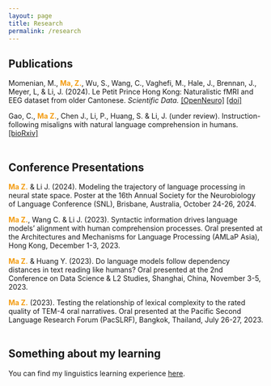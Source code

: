 ```yaml
---
layout: page
title: Research
permalink: /research
---
```


## Publications
Momenian, M., <span style="color: #f39c12;"><strong>Ma, Z.</strong></span>, Wu, S., Wang, C., Vaghefi, M., Hale, J., Brennan, J., Meyer, L, & Li, J. (2024). Le Petit Prince Hong Kong: Naturalistic fMRI and EEG dataset from older Cantonese. _Scientific Data._ <a href="https://openneuro.org/datasets/ds004718/versions/1.1.0">[OpenNeuro]</a> <a href="https://www.nature.com/articles/s41597-024-03745-8">[doi]</a>

Gao, C., <span style="color: #f39c12;"><strong>Ma Z.</strong></span>, Chen J., Li, P., Huang, S. & Li, J. (under review). Instruction-following misaligns with natural language comprehension in humans. <span style="color:#d8d6d0;"><a href="https://www.biorxiv.org/content/10.1101/2024.08.15.608196v1">[bioRxiv]</a></span>
<br><br>
## Conference Presentations
<span style="color: #f39c12;"><strong>Ma Z.</strong></span> & Li J. (2024). Modeling the trajectory of language processing in neural state space. Poster at the 16th Annual Society for the Neurobiology of Language Conference (SNL), Brisbane, Australia, October 24-26, 2024.

<span style="color: #f39c12;"><strong>Ma Z.</strong></span>, Wang C. & Li J. (2023). Syntactic information drives language models’ alignment with human comprehension processes. Oral presented at the Architectures and Mechanisms for Language Processing (AMLaP Asia), Hong Kong, December 1-3, 2023.

<span style="color: #f39c12;"><strong>Ma Z.</strong></span> & Huang Y. (2023). Do language models follow dependency distances in text reading like humans? Oral presented at the 2nd Conference on Data Science & L2 Studies, Shanghai, China, November 3-5, 2023.

<span style="color: #f39c12;"><strong>Ma Z.</strong></span> (2023). Testing the relationship of lexical complexity to the rated quality of TEM-4 oral narratives. Oral presented at the Pacific Second Language Research Forum (PacSLRF), Bangkok, Thailand, July 26-27, 2023.
<br><br>
## Something about my learning
You can find my linguistics learning experience <a href="https://zhengwuma.github.io/learning.html">here</a>.
